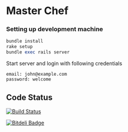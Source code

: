 Master Chef
===========

<Description goe here>

### Setting up development machine

``` ruby
bundle install
rake setup
bundle exec rails server
```

Start server and login with following credentials

```
email: john@example.com
password: welcome
```

## Code Status

[![Build Status](https://travis-ci.org/jetthoughts/master-chef.png?branch=master)](https://travis-ci.org/jetthoughts/master-chef)

[![Bitdeli Badge](https://d2weczhvl823v0.cloudfront.net/jetthoughts/master-chef/trend.png)](https://bitdeli.com/free "Bitdeli Badge")

